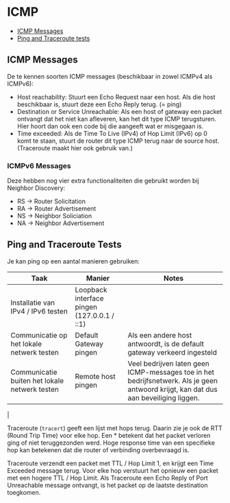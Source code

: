 # ICMP

- [ICMP Messages](#icmp-messages)
- [Ping and Traceroute tests](#ping-and-traceroute-tests)

## ICMP Messages

De te kennen soorten ICMP messages (beschikbaar in zowel ICMPv4 als ICMPv6):

- Host reachability: Stuurt een Echo Request naar een host. Als die host beschikbaar is, stuurt deze een Echo Reply terug. (= ping)
- Destination or Service Unreachable: Als een host of gateway een packet ontvangt dat het niet kan afleveren, kan het dit type ICMP terugsturen. Hier hoort dan ook een code bij die aangeeft wat er misgegaan is.
- Time exceeded: Als de Time To Live (IPv4) of Hop Limit (IPv6) op 0 komt te staan, stuurt de router dit type ICMP terug naar de source host. (Traceroute maakt hier ook gebruik van.)

### ICMPv6 Messages

Deze hebben nog vier extra functionaliteiten die gebruikt worden bij Neighbor Discovery:

- RS -> Router Solicitation
- RA -> Router Advertisement
- NS -> Neighbor Soliciation
- NA -> Neighbor Advertisement

## Ping and Traceroute Tests

Je kan ping op een aantal manieren gebruiken:

| Taak                                          | Manier                                      | Notes                                                                                                                                |
| --------------------------------------------- | ------------------------------------------- | ------------------------------------------------------------------------------------------------------------------------------------ |
| Installatie van IPv4 / IPv6 testen            | Loopback interface pingen (127.0.0.1 / ::1) |
| Communicatie op het lokale netwerk testen     | Default Gateway pingen                      | Als een andere host antwoordt, is de default gateway verkeerd ingesteld                                                              |
| Communicatie buiten het lokale netwerk testen | Remote host pingen                          | Veel bedrijven laten geen ICMP-messages toe in het bedrijfsnetwerk. Als je geen antwoord krijgt, kan dat dus aan beveiliging liggen. |

|

Traceroute (`tracert`) geeft een lijst met hops terug. Daarin zie je ook de RTT (Round Trip Time) voor elke hop. Een \* betekent dat het packet verloren ging of niet teruggezonden werd. Hoge response time van een specifieke hop kan betekenen dat die router of verbinding overbevraagd is.

Traceroute verzendt een packet met TTL / Hop Limit 1, en krijgt een Time Exceeded message terug. Voor elke hop verstuurt het opnieuw een packet met een hogere TTL / Hop Limit.
Als Traceroute een Echo Reply of Port Unreachable message ontvangt, is het packet op de laatste destination toegkomen.

